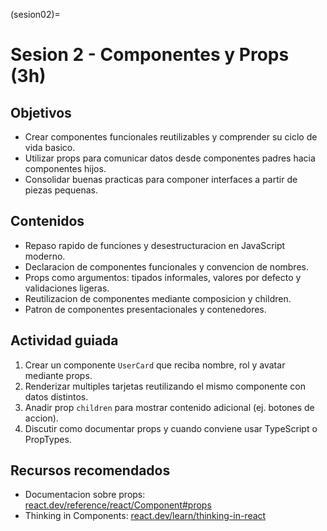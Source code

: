 (sesion02)=
# Sesion 2 - Componentes y Props (3h)

## Objetivos
- Crear componentes funcionales reutilizables y comprender su ciclo de vida basico.
- Utilizar props para comunicar datos desde componentes padres hacia componentes hijos.
- Consolidar buenas practicas para componer interfaces a partir de piezas pequenas.

## Contenidos
- Repaso rapido de funciones y desestructuracion en JavaScript moderno.
- Declaracion de componentes funcionales y convencion de nombres.
- Props como argumentos: tipados informales, valores por defecto y validaciones ligeras.
- Reutilizacion de componentes mediante composicion y children.
- Patron de componentes presentacionales y contenedores.

## Actividad guiada
1. Crear un componente `UserCard` que reciba nombre, rol y avatar mediante props.
2. Renderizar multiples tarjetas reutilizando el mismo componente con datos distintos.
3. Anadir prop `children` para mostrar contenido adicional (ej. botones de accion).
4. Discutir como documentar props y cuando conviene usar TypeScript o PropTypes.

## Recursos recomendados
- Documentacion sobre props: [react.dev/reference/react/Component#props](https://react.dev/reference/react/Component#props)
- Thinking in Components: [react.dev/learn/thinking-in-react](https://react.dev/learn/thinking-in-react)
